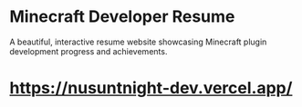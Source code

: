 # Minecraft Developer Resume

A beautiful, interactive resume website showcasing Minecraft plugin development progress and achievements.

# https://nusuntnight-dev.vercel.app/
